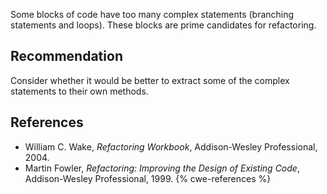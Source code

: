 Some blocks of code have too many complex statements (branching statements and loops). These blocks are prime candidates for refactoring.


## Recommendation
Consider whether it would be better to extract some of the complex statements to their own methods.


## References
* William C. Wake, *Refactoring Workbook*, Addison-Wesley Professional, 2004.
* Martin Fowler, *Refactoring: Improving the Design of Existing Code*, Addison-Wesley Professional, 1999.
{% cwe-references %}
